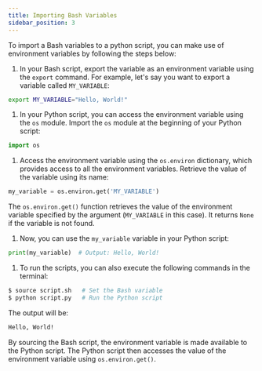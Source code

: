 ```yaml
---
title: Importing Bash Variables
sidebar_position: 3
---
```


To import a Bash variables to a python script, you can make use of environment variables by following the steps below:

1. In your Bash script, export the variable as an environment variable using the `export` command. For example, let's say you want to export a variable called `MY_VARIABLE`:

  ```bash
  export MY_VARIABLE="Hello, World!"
  ```

 
1. In your Python script, you can access the environment variable using the `os` module. Import the `os` module at the beginning of your Python script:

  ```python
  import os
  ```

 
1. Access the environment variable using the `os.environ` dictionary, which provides access to all the environment variables. Retrieve the value of the variable using its name:

  ```python
  my_variable = os.environ.get('MY_VARIABLE')
  ```

  The `os.environ.get()` function retrieves the value of the environment variable specified by the argument (`MY_VARIABLE` in this case). It returns `None` if the variable is not found.

1. Now, you can use the `my_variable` variable in your Python script:

  ```python
  print(my_variable)  # Output: Hello, World!
  ```

1. To run the scripts, you can also execute the following commands in the terminal:

  ```sh
  $ source script.sh   # Set the Bash variable
  $ python script.py   # Run the Python script
  ```

  The output will be:

  ```bash
  Hello, World!
  ```

  By sourcing the Bash script, the environment variable is made available to the Python script. The Python script then accesses the value of the environment variable using `os.environ.get()`.